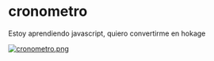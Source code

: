# cronometro
Estoy aprendiendo javascript, quiero convertirme en hokage

[![cronometro.png](https://i.postimg.cc/d0cJsjv8/cronometro.png)](https://postimg.cc/pmCwk8mT) 
